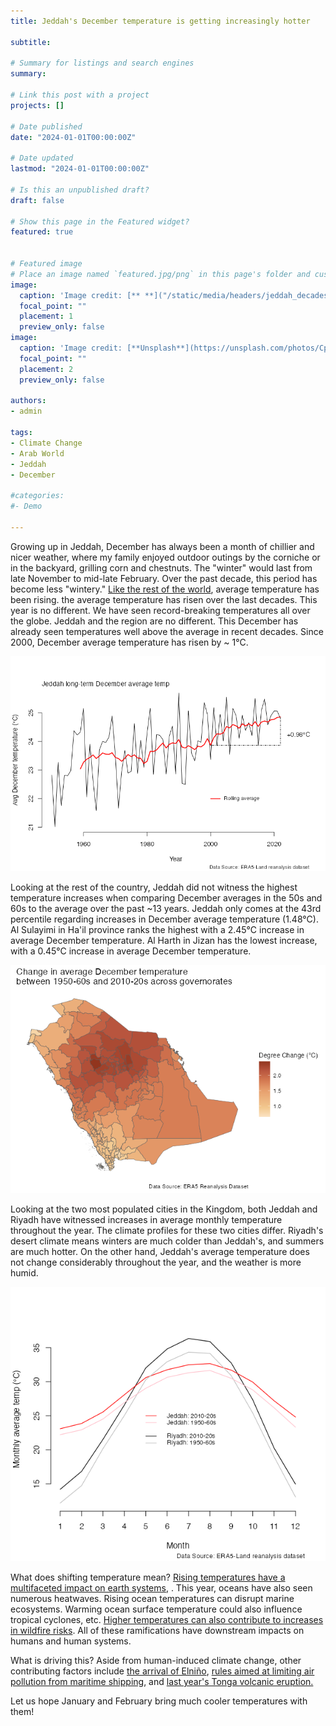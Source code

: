 ```yaml
---
title: Jeddah's December temperature is getting increasingly hotter 

subtitle: 

# Summary for listings and search engines
summary: 

# Link this post with a project
projects: []

# Date published
date: "2024-01-01T00:00:00Z"

# Date updated
lastmod: "2024-01-01T00:00:00Z"

# Is this an unpublished draft?
draft: false

# Show this page in the Featured widget?
featured: true


# Featured image
# Place an image named `featured.jpg/png` in this page's folder and customize its options here.
image:
  caption: 'Image credit: [** **]("/static/media/headers/jeddah_decades_trrends.PNG")'
  focal_point: ""
  placement: 1
  preview_only: false
image:
  caption: 'Image credit: [**Unsplash**](https://unsplash.com/photos/CpkOjOcXdUY)'
  focal_point: ""
  placement: 2
  preview_only: false

authors:
- admin

tags:
- Climate Change
- Arab World
- Jeddah
- December 

#categories:
#- Demo

---
```


Growing up in Jeddah, December has always been a month of chillier and nicer weather, where my family enjoyed outdoor outings by the corniche or in the backyard, grilling corn and chestnuts. The "winter" would last from late November to mid-late February. Over the past decade, this period has become less "wintery." <a href="https://www.nytimes.com/2023/12/26/climate/global-warming-accelerating.html">Like the rest of the world</a>, average temperature has been rising. the average temperature has risen over the last decades. This year is no different. We have seen record-breaking temperatures all over the globe. Jeddah and the region are no different. This December has already seen temperatures well above the average in recent decades. Since 2000, December average temperature has risen by ~ 1°C. 

<img src="jeddah_longterm_avg.png">

Looking at the rest of the country, Jeddah did not witness the highest temperature increases when comparing December averages in the 50s and 60s to the average over the past ~13 years. Jeddah only comes at the 43rd percentile regarding increases in December average temperature (1.48°C). Al Sulayimi in Ha'il province ranks the highest with a 2.45°C increase in average December temperature. Al Harth in Jizan has the lowest increase, with a 0.45°C increase in average December temperature. 

<img src="spatial_change_governorates_sau.png">

Looking at the two most populated cities in the Kingdom, both Jeddah and Riyadh have witnessed increases in average monthly temperature throughout the year. The climate profiles for these two cities differ. Riyadh's desert climate means winters are much colder than Jeddah's, and summers are much hotter. On the other hand, Jeddah's average temperature does not change considerably throughout the year, and the weather is more humid.


<img src="monthly_dist_era5_temp_jed_riy.png">

What does shifting temperature mean? <a href="https://www.nytimes.com/interactive/2023/08/03/climate/ocean-temperatures-heat-earth.html?action=click&module=RelatedLinks&pgtype=Article">Rising temperatures have a multifaceted impact on earth systems</a>, .  This year, oceans have also seen numerous heatwaves. Rising ocean temperatures can disrupt marine ecosystems. Warming ocean surface temperature could also influence tropical cyclones, etc. <a href="https://www.noaa.gov/noaa-wildfire/wildfire-climate-connection"> Higher temperatures can also contribute to increases in wildfire risks</a>. All of these ramifications have downstream impacts on humans and human systems.  

What is driving this? Aside from human-induced climate change, other contributing factors include <a href="https://www.climate.gov/news-features/blogs/enso/enso-and-climate-change-what-does-new-ipcc-report-say"> the arrival of Elniño</a>, <a href="https://www.nature.com/articles/d41586-023-02430-x" >rules aimed at limiting air pollution from maritime shipping</a>, and <a href="\https://www.axios.com/2023/08/14/climate-change-heat-wave-causes" > last year's Tonga volcanic eruption. </a> 


Let us hope January and February bring much cooler temperatures with them!